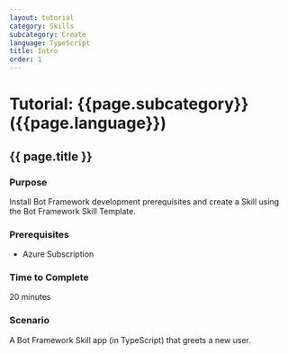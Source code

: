```yaml
---
layout: tutorial
category: Skills
subcategory: Create
language: TypeScript
title: Intro
order: 1
---
```


# Tutorial: {{page.subcategory}} ({{page.language}})

## {{ page.title }}

### Purpose

Install Bot Framework development prerequisites and create a Skill using the Bot Framework Skill Template.

### Prerequisites

- Azure Subscription

### Time to Complete

20 minutes

### Scenario

A Bot Framework Skill app (in TypeScript) that greets a new user.
